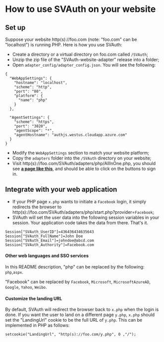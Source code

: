 # How to use SVAuth on your website

## Set up

Suppose your website http(s)://foo.com (note: "foo.com" can be "localhost") is running PHP. Here is how you use SVAuth:

* Create a directory or a virtual directory on foo.com called ```/SVAuth```;
* Unzip the zip file of the "SVAuth-website-adapter" release into a folder;
* Open ```adapter_config/adapter_config.json```. You will see the following:
```
{
  "WebAppSettings": {
    "hostname": "localhost",
    "scheme": "http",
    "port": "80",
    "platform": {
      "name": "php"
    }
  },

  "AgentSettings": {
    "scheme": "https",
    "port": "3020",
    "agentScope": "*",
    "agentHostname": "authjs.westus.cloudapp.azure.com"
  }
}
```
* Modify the ```WebAppSettings``` section to match your website platform;
* Copy the ```adapters``` folder into the ```/SVAuth``` directory on your website;
* Visit http(s)://foo.com/SVAuth/adapters/php/AllInOne.php, you should see [**a page like this**](http://authjs.westus.cloudapp.azure.com/SVAuth/adapters/php/AllInOne.php), and should be able to click on the buttons to sign in.

## Integrate with your web application

* If your PHP page ```x.php``` wants to initiate a ```Facebook``` login, it simply redirects the browser to http(s)://foo.com/SVAuth/adapters/php/start.php?provider=```Facebook```;
* SVAuth will set the user data into the following session variables in your session. Your application code takes the data from there. That's it.
```
Session["SVAuth_UserID"]=436436434635643 
Session["SVAuth_FullName"]=John Doe 
Session["SVAuth_Email"]=johndoe@abcd.com 
Session["SVAuth_Authority"]=Facebook.com 
```

#### Other web languages and SSO services
In this README description, "php" can be replaced by the following:
```php```,```aspx```. 

"Facebook" can be replaced by ```Facebook```, ```Microsoft```, ```MicrosoftAzureAD```, ```Google```, ```Yahoo```, ```Weibo```.

#### Customize the landing URL

By default, SVAuth will redirect the browser back to ```x.php``` when the login is done. If you want the user to land on a different page ```y.php```, ```x.php``` should set the "LandingUrl" cookie to be the full URL of ```y.php```. This can be implemented in PHP as follows:
```
setcookie("LandingUrl", "http(s)://foo.com/y.php", 0 ,"/"); 
```